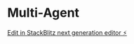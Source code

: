 # Multi-Agent

[Edit in StackBlitz next generation editor ⚡️](https://stackblitz.com/~/github.com/Harsha6202/Multi-Agent)